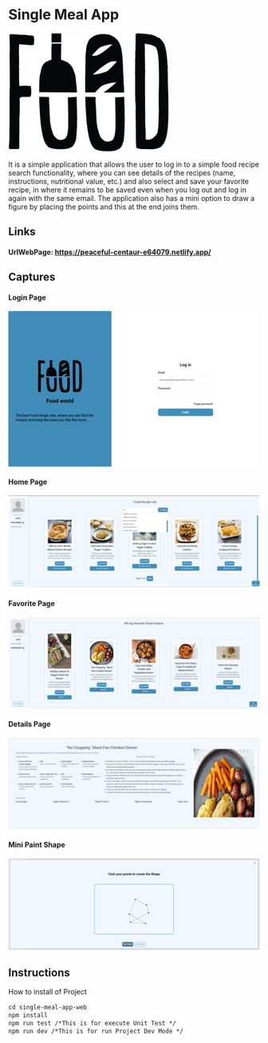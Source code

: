 # Single Meal App

![plot](/public/logo.png)

It is a simple application that allows the user to log in to a simple food recipe search functionality, where you can see details of the recipes (name, instructions, nutritional value, etc.) and also select and save your favorite recipe, in where it remains to be saved even when you log out and log in again with the same email. The application also has a mini option to draw a figure by placing the points and this at the end joins them.

## Links

#### UrlWebPage: https://peaceful-centaur-e64079.netlify.app/

## Captures

#### Login Page
![plot](/public/logincA.png)
#### Home Page
![plot](/public/SuggC.png)
#### Favorite Page
![plot](/public/FaC.png)

#### Details Page
![plot](/public/DetC.png)

#### Mini Paint Shape
![plot](/public/PaintC.png)


## Instructions

How to install of Project 

```console
cd single-meal-app-web
npm install
npm run test /*This is for execute Unit Test */
npm run dev /*This is for run Project Dev Mode */

```




